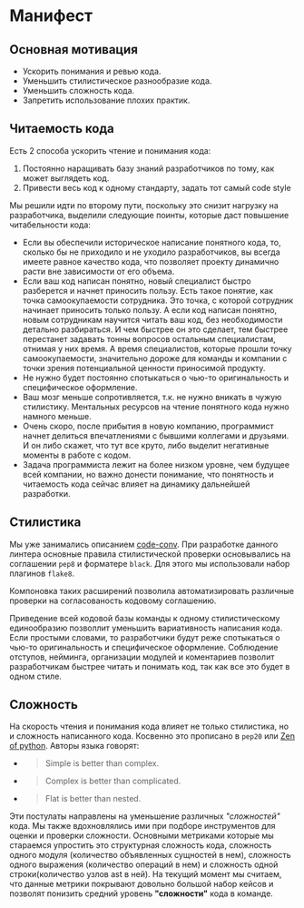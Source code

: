 # Манифест


## Основная мотивация
- Ускорить понимания и ревью кода.
- Уменьшить стилистическое разнообразие кода.
- Уменьшить сложность кода.
- Запретить использование плохих практик.

## Читаемость кода
Есть 2 способа ускорить чтение и понимания кода:
1. Постоянно наращивать базу знаний разработчиков по тому, как может выглядеть код.
2. Привести весь код к одному стандарту, задать тот самый code style

Мы решили идти по второму пути, поскольку это снизит нагрузку на разработчика, выделили следующие поинты, которые даст повышение читабельности кода:
- Если вы обеспечили историческое написание понятного кода, то, сколько бы не приходило и не уходило разработчиков, вы всегда имеете равное качество кода, что позволяет проекту динамично расти вне зависимости от его объема.
- Если ваш код написан понятно, новый специалист быстро разберется и начнет приносить пользу. Есть такое понятие, как точка самоокупаемости сотрудника. Это точка, с которой сотрудник начинает приносить только пользу. А если код написан понятно, новым сотрудникам научится читать ваш код, без необходимости детально разбираться. И чем быстрее он это сделает, тем быстрее перестанет задавать тонны вопросов остальным специалистам, отнимая у них время. А время специалистов, которые прошли точку самоокупаемости, значительно дороже для команды и компании с точки зрения потенциальной ценности приносимой продукту.
- Не нужно будет постоянно спотыкаться о чью-то оригинальность и специфическое оформление.
- Ваш мозг меньше сопротивляется, т.к. не нужно вникать в чужую стилистику. Ментальных ресурсов на чтение понятного кода нужно намного меньше.
-  Очень скоро, после прибытия в новую компанию, программист начнет делиться впечатлениями с бывшими коллегами и друзьями. И он либо скажет, что тут все круто, либо выделит негативные моменты в работе с кодом.
- Задача программиста лежит на более низком уровне, чем будущее всей компании, но важно донести понимание, что понятность и читаемость кода сейчас влияет на динамику дальнейшей разработки.



## Стилистика
Мы уже занимались описанием [code-conv](https://ml-devs.com/ru/education/code-conv). При разработке данного линтера основные правила стилистической проверки основывались на соглашении `pep8` и форматере `black`.
Для этого мы использовали набор плагинов `flake8`.

Компоновка таких расширений позволила автоматизировать различные проверки на согласованость кодовому соглашению.

Приведение всей кодовой базы команды к одному стилистическому единообразию позволлит уменьшить вариативность написания кода. Если простыми словами, то разработчики будут реже спотыкаться о чью-то оригинальность и специфическое оформление. Соблюдение отступов, нейминга, организации модулей и коментариев позволит разработчикам быстрее читать и понимать код, так как все это будет в одном стиле.

## Сложность
На скорость чтения и понимания кода влияет не только стилистика, но и сложность написанного кода. Косвенно это прописано в `pep20` или [Zen of python](https://www.python.org/dev/peps/pep-0020/). Авторы языка говорят:
- > Simple is better than complex.
- > Complex is better than complicated.
- > Flat is better than nested.

Эти постулаты направлены на уменьшение различных *"сложностей"* кода. Мы также вдохновлялись ими при подборе инструментов для оценки и проверки сложности. Основными метриками которые мы стараемся упростить это структурная сложность кода, сложность одного модуля (количество объявленных сущностей в нем), сложность одного выражения (количество операций в нем) и сложность одной строки(количество узлов ast в ней). На текущий момент мы считаем, что данные метрики покрывают довольно большой набор кейсов и позволят понизить средний уровень **"сложности"** кода в команде.
